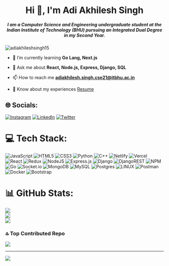 <h1 align="center">Hi 👋, I'm Adi Akhilesh Singh</h1>
<h5 align="center">I am a Computer Science and Engineering undergraduate student at the Indian Institute of Technology (BHU) pursuing an Integrated Dual Degree in my Second Year.</h5>

<p align="left"> <img src="https://komarev.com/ghpvc/?username=adiakhileshsingh15&label=Profile%20views&color=0e75b6&style=flat" alt="adiakhileshsingh15" /> </p>

- 🌱 I’m currently learning **Go Lang, Next.js**

- 💬 Ask me about **React, Node.js, Express, Django, SQL**

- 📫 How to reach me **adiakhilesh.singh.cse21@itbhu.ac.in**

- 📄 Know about my experiences [Resume](https://drive.google.com/file/d/1i45eLQEcLNfa209WL9Q0UjOnUs8Qf9l8/view?usp=drive_link)


## 🌐 Socials:
[![Instagram](https://img.shields.io/badge/Instagram-%23E4405F.svg?logo=Instagram&logoColor=white)](https://instagram.com/adiakhileshsingh) [![LinkedIn](https://img.shields.io/badge/LinkedIn-%230077B5.svg?logo=linkedin&logoColor=white)](https://linkedin.com/in/adi-akhilesh-singh-5a4baa229) [![Twitter](https://img.shields.io/badge/Twitter-%231DA1F2.svg?logo=Twitter&logoColor=white)](https://twitter.com/adi_akhilesh15) 

# 💻 Tech Stack:
![JavaScript](https://img.shields.io/badge/javascript-%23323330.svg?style=for-the-badge&logo=javascript&logoColor=%23F7DF1E) ![HTML5](https://img.shields.io/badge/html5-%23E34F26.svg?style=for-the-badge&logo=html5&logoColor=white) ![CSS3](https://img.shields.io/badge/css3-%231572B6.svg?style=for-the-badge&logo=css3&logoColor=white) ![Python](https://img.shields.io/badge/python-3670A0?style=for-the-badge&logo=python&logoColor=ffdd54) ![C++](https://img.shields.io/badge/c++-%2300599C.svg?style=for-the-badge&logo=c%2B%2B&logoColor=white) ![Netlify](https://img.shields.io/badge/netlify-%23000000.svg?style=for-the-badge&logo=netlify&logoColor=#00C7B7) ![Vercel](https://img.shields.io/badge/vercel-%23000000.svg?style=for-the-badge&logo=vercel&logoColor=white) ![React](https://img.shields.io/badge/react-%2320232a.svg?style=for-the-badge&logo=react&logoColor=%2361DAFB) ![Redux](https://img.shields.io/badge/redux-%23593d88.svg?style=for-the-badge&logo=redux&logoColor=white) ![NodeJS](https://img.shields.io/badge/node.js-6DA55F?style=for-the-badge&logo=node.js&logoColor=white) ![Express.js](https://img.shields.io/badge/express.js-%23404d59.svg?style=for-the-badge&logo=express&logoColor=%2361DAFB) ![Django](https://img.shields.io/badge/django-%23092E20.svg?style=for-the-badge&logo=django&logoColor=white) ![DjangoREST](https://img.shields.io/badge/DJANGO-REST-ff1709?style=for-the-badge&logo=django&logoColor=white&color=ff1709&labelColor=gray) ![NPM](https://img.shields.io/badge/NPM-%23000000.svg?style=for-the-badge&logo=npm&logoColor=white) ![Go](https://img.shields.io/badge/go-%2300ADD8.svg?style=for-the-badge&logo=go&logoColor=white) ![Socket.io](https://img.shields.io/badge/Socket.io-black?style=for-the-badge&logo=socket.io&badgeColor=010101) ![MongoDB](https://img.shields.io/badge/MongoDB-%234ea94b.svg?style=for-the-badge&logo=mongodb&logoColor=white) ![MySQL](https://img.shields.io/badge/mysql-%2300f.svg?style=for-the-badge&logo=mysql&logoColor=white) ![Postgres](https://img.shields.io/badge/postgres-%23316192.svg?style=for-the-badge&logo=postgresql&logoColor=white) ![LINUX](https://img.shields.io/badge/Linux-FCC624?style=for-the-badge&logo=linux&logoColor=black) ![Postman](https://img.shields.io/badge/Postman-FF6C37?style=for-the-badge&logo=postman&logoColor=white) ![Docker](https://img.shields.io/badge/docker-%230db7ed.svg?style=for-the-badge&logo=docker&logoColor=white) ![Bootstrap](https://img.shields.io/badge/bootstrap-%23563D7C.svg?style=for-the-badge&logo=bootstrap&logoColor=white)
# 📊 GitHub Stats:
![](https://github-readme-stats.vercel.app/api?username=AdiAkhileshSingh15&theme=dark&hide_border=false&include_all_commits=false&count_private=false)<br/>
![](https://github-readme-streak-stats.herokuapp.com/?user=AdiAkhileshSingh15&theme=dark&hide_border=false)<br/>
![](https://github-readme-stats.vercel.app/api/top-langs/?username=AdiAkhileshSingh15&theme=dark&hide_border=false&include_all_commits=false&count_private=false&layout=compact&hide=html,css)

### 🔝 Top Contributed Repo
![](https://github-contributor-stats.vercel.app/api?username=AdiAkhileshSingh15&limit=5&theme=tokyonight&combine_all_yearly_contributions=true)

---
[![](https://visitcount.itsvg.in/api?id=AdiAkhileshSingh15&icon=5&color=1)](https://visitcount.itsvg.in)

<!-- Proudly created with GPRM ( https://gprm.itsvg.in ) -->
